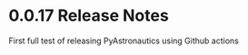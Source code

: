0.0.17 Release Notes
===================================

First full test of releasing PyAstronautics using Github actions
